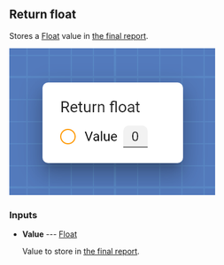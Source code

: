 ## Return float

Stores a [Float](types/Float.html) value in [the final report](reports_screen.html).

![Return float](assets/img/cards/returnFloat.png)


### Inputs


* **Value** --- [Float](types/Float.html)

  Value to store in [the final report](reports_screen.html).






